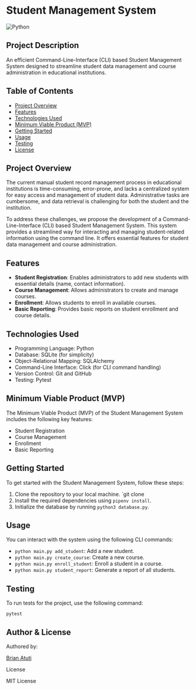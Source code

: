 # Student Management System

![Python](https://img.shields.io/badge/Python-FFD43B?style=for-the-badge&logo=python&logoColor=blue)

## Project Description
 An efficient Command-Line-Interface (CLI) based Student Management System designed to streamline student data management and course administration in educational institutions.

## Table of Contents

- [Project Overview](#project-overview)
- [Features](#features)
- [Technologies Used](#technologies-used)
- [Minimum Viable Product (MVP)](#minimum-viable-product-mvp)
- [Getting Started](#getting-started)
- [Usage](#usage)
- [Testing](#testing)
- [License](#license)

## Project Overview

The current manual student record management process in educational institutions is time-consuming, error-prone, and lacks a centralized system for easy access and management of student data. Administrative tasks are cumbersome, and data retrieval is challenging for both the student and the institution.

To address these challenges, we propose the development of a Command-Line-Interface (CLI) based Student Management System. This system provides a streamlined way for interacting and managing student-related information using the command line. It offers essential features for student data management and course administration.

## Features

- **Student Registration**: Enables administrators to add new students with essential details (name, contact information).
- **Course Management**: Allows administrators to create and manage courses.
- **Enrollment**: Allows students to enroll in available courses.
- **Basic Reporting**: Provides basic reports on student enrollment and course details.

## Technologies Used

- Programming Language: Python
- Database: SQLite (for simplicity)
- Object-Relational Mapping: SQLAlchemy
- Command-Line Interface: Click (for CLI command handling)
- Version Control: Git and GitHub
- Testing: Pytest

## Minimum Viable Product (MVP)

The Minimum Viable Product (MVP) of the Student Management System includes the following key features:

- Student Registration
- Course Management
- Enrollment
- Basic Reporting

## Getting Started

To get started with the Student Management System, follow these steps:

1. Clone the repository to your local machine. `git clone 
2. Install the required dependencies using `pipenv install`.
3. Initialize the database by running `python3 database.py`.

## Usage

You can interact with the system using the following CLI commands:

- `python main.py add_student`: Add a new student.
- `python main.py create_course`: Create a new course.
- `python main.py enroll_student`: Enroll a student in a course.
- `python main.py student_report`: Generate a report of all students.



## Testing

To run tests for the project, use the following command:

```shell
pytest
```
## Author & License

Authored by:

[Brian Atuti](https://github.com/B-atuti)

License

MIT License


